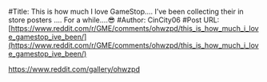 #Title: This is how much I love GameStop…. I’ve been collecting their in store posters …. For a while….😎
#Author: CinCity06
#Post URL: [https://www.reddit.com/r/GME/comments/ohwzpd/this_is_how_much_i_love_gamestop_ive_been/](https://www.reddit.com/r/GME/comments/ohwzpd/this_is_how_much_i_love_gamestop_ive_been/)


https://www.reddit.com/gallery/ohwzpd